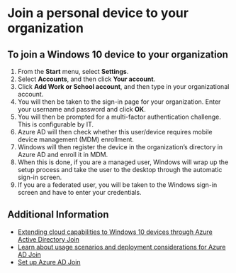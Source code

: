 <properties
	pageTitle="Join a personal device to your organization| Microsoft Azure"
	description="A topic that explains how users can register their personal Windows 10 computers to their corporate network."
	services="active-directory"
	documentationCenter=""
	authors="femila"
	manager="stevenpo"
	editor=""/>

<tags
	ms.service="active-directory"
	ms.date="08/02/2015"
	wacn.date=""/>

# Join a personal device to your organization

To join a Windows 10 device to your organization
--------------------------------------------------------------------------------------------
1.	From the **Start** menu, select **Settings**.
2.	Select **Accounts**, and then click **Your account**.
3.	Click **Add Work or School account**, and then type in your organizational account.
4.	You will then be taken to the sign-in page for your organization. Enter your username and password and click **OK**.
5.	You will then be prompted for a multi-factor authentication challenge. This is configurable by IT.
6.	Azure AD will then check whether this user/device requires mobile device management (MDM) enrollment.
7.	Windows will then register the device in the organization’s directory in Azure AD and enroll it in MDM.
8.	When this is done, if you are a managed user, Windows will wrap up the setup process and take the user to the desktop through the automatic sign-in screen.
9.	If you are a federated user, you will be taken to the Windows sign-in screen and have to enter your credentials.

## Additional Information
* [Extending cloud capabilities to Windows 10 devices through Azure Active Directory Join](active-directory-azureadjoin-user-upgrade)
* [Learn about usage scenarios and deployment considerations for Azure AD Join](active-directory-azureadjoin-deployment-aadjoindirect)
* [Set up Azure AD Join](active-directory-azureadjoin-setup)
